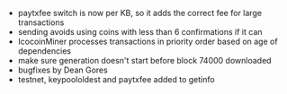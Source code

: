 * paytxfee switch is now per KB, so it adds the correct fee for large transactions
* sending avoids using coins with less than 6 confirmations if it can
* IcocoinMiner processes transactions in priority order based on age of dependencies
* make sure generation doesn't start before block 74000 downloaded
* bugfixes by Dean Gores
* testnet, keypoololdest and paytxfee added to getinfo
